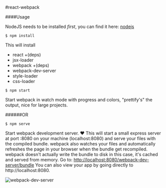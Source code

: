 #react-webpack


####Usage

NodeJS needs to be installed *first*, you can find it here: [nodejs](http://nodejs.org)

`$ npm install`

This will install
- react +(deps)
 - jsx-loader
- webpack +(deps)
 - webpack-dev-server
- style-loader
- css-loader

`$ npm start`

Start webpack in watch mode with progress and colors, "prettify's" the output, nice for large projects.

######OR

`$ npm serve`

Start webpack development server. :heart:
This will start a small express server at port :8080 on your machine (localhost:8080) and serve your files with the compiled bundle.
webpack also watches your files and automatically refreshes the page in your browser when the bundle get recompiled.
webpack doesn't actually write the bundle to disk in this case, it's cached and served from memory.
Go to: [http://localhost:8080/webpack-dev-server/bundle](http://localhost:8080/webpack-dev-server/bundle)
You can also view your app by going directly to http://localhost:8080.

![webpack-dev-server](https://photos-6.dropbox.com/t/2/AACBml_vZ00Xp0owDbZg-B_tDIjhZbMN-44Mvg110K7ZYw/12/167583197/png/1024x768/3/1423335600/0/2/Screenshot%202015-02-07%2012.22.08.png/CN279E8gASACIAMoASgC/fCd3NpZ_NULclnxC7wuTp5hEvtFUoEMW8xKJPIktmq0)

